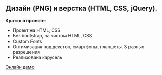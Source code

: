  ## Дизайн (PNG) и верстка (HTML, CSS, jQuery).



 **Кратко о проекте**:

* Проект на HTML, CSS
* Без bootstrap, на чистом HTML, CSS
* Custom Fonts
* Оптимизация под декстоп, смартфоны, планшеты. 3 разных разрешения
* Реализована карусель


[Онлайн демо](https://mvdolya.github.io/tajem/)

